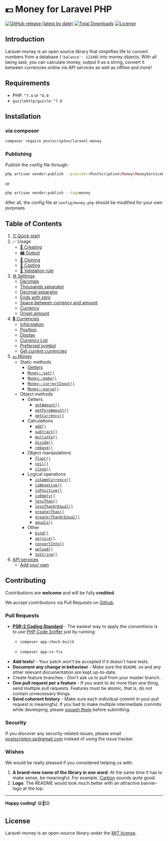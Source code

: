 # 💵 Money for Laravel PHP
[![GitHub release (latest by date)](https://img.shields.io/github/v/release/PostScripton/laravel-money)](https://packagist.org/packages/postscripton/laravel-money)
[![Total Downloads](https://img.shields.io/packagist/dt/postscripton/laravel-money.svg)](https://packagist.org/packages/postscripton/laravel-money)
[![License](https://img.shields.io/github/license/PostScripton/laravel-money)](https://packagist.org/packages/postscripton/laravel-money)

## Introduction

Laravel-money is an open source library that simplifies life to convert numbers from a database (`'balance': 12340`) into money objects.
With all being said, you can calculate money, output it as a string, convert it between currencies online via API services as well as offline and more!

## Requirements
- PHP: `^7.4` or `^8.0`
- `guzzlehttp/guzzle`: `^7.0`

## Installation

### via composer
```bash
composer require postscripton/laravel-money 
```

### Publishing
Publish the config file through:
```bash
php artisan vendor:publish --provider=PostScription\Money\MoneyServiceProvider
```

or

```bash
php artisan vendor:publish --tag=money
```

After all, the config file at `config/money.php` should be modified for your own purposes.

## Table of Contents

1. [⏰ Quick start](/docs/quick_start.md)
2. ✅ Usage
    - [🧰 Creating](/docs/01_usage/creating.md)
    - [🖨️ Output](/docs/01_usage/output.md)
    - [📄 Cloning](/docs/01_usage/cloning.md)
    - [🎯 Casting](/docs/01_usage/casting.md)
    - [🚨 Validation rule](/docs/01_usage/validation_rule.md)
4. [⚙ Settings](/docs/02_settings/README.md)
    - [Decimals](/docs/02_settings/decimals.md)
    - [Thousands separator](/docs/02_settings/thousands_separator.md)
    - [Decimal separator](/docs/02_settings/decimal_separator.md)
    - [Ends with zero](/docs/02_settings/ends_with_zero.md)
    - [Space between currency and amount](/docs/02_settings/space_between.md)
    - [Currency](/docs/02_settings/currency.md)
    - [Origin amount](/docs/02_settings/origin.md)
5. [💲 Currencies](/docs/03_currencies/README.md)
    - [Information](/docs/03_currencies/information.md)
    - [Position](/docs/03_currencies/position.md)
    - [Display](/docs/03_currencies/display.md)
    - [Currency List](/docs/03_currencies/currency_list.md)
    - [Preferred symbol](/docs/03_currencies/preferred_symbol.md)
    - [Get current currencies](/docs/03_currencies/get_currencies.md)
6. [💵 Money](/docs/04_money/README.md)
    - Static methods
        - [Getters](/docs/04_money/static/getters.md)
        - [`Money::set()`](/docs/04_money/static/set.md)
        - [`Money::make()`](/docs/04_money/static/make.md)
        - [`Money::correctInput()`](/docs/04_money/static/correctInput.md)
        - [`Money::parse()`](/docs/04_money/static/parse.md)
    - Object methods
        - Getters
            - [`getAmount()`](/docs/04_money/object/getAmount.md)
            - [`getPureAmount()`](/docs/04_money/object/getPureAmount.md)
            - [`getCurrency()`](/docs/04_money/object/getCurrency.md)
        - Calculations
            - [`add()`](/docs/04_money/object/add.md)
            - [`subtract()`](/docs/04_money/object/subtract.md)
            - [`multiple()`](/docs/04_money/object/multiple.md)
            - [`divide()`](/docs/04_money/object/divide.md)
            - [`rebase()`](/docs/04_money/object/rebase.md)
        - Object manipulations
            - [`floor()`](/docs/04_money/object/floor.md)
            - [`ceil()`](/docs/04_money/object/ceil.md)
            - [`clone()`](/docs/04_money/object/clone.md)
        - Logical operations
            - [`isSameCurrency()`](/docs/04_money/object/isSameCurrency.md)
            - [`isNegative()`](/docs/04_money/object/isNegative.md)
            - [`isPositive()`](/docs/04_money/object/isPositive.md)
            - [`isEmpty()`](/docs/04_money/object/isEmpty.md)
            - [`lessThan()`](/docs/04_money/object/lessThan.md)
            - [`lessThanOrEqual()`](/docs/04_money/object/lessThanOrEqual.md)
            - [`greaterThan()`](/docs/04_money/object/greaterThan.md)
            - [`greaterThanOrEqual()`](/docs/04_money/object/greaterThanOrEqual.md)
            - [`equals()`](/docs/04_money/object/equals.md)
        - Other
            - [`bind()`](/docs/04_money/object/bind.md)
            - [`service()`](/docs/04_money/object/service.md)
            - [`convertInto()`](/docs/04_money/object/convertInto.md)
            - [`upload()`](/docs/04_money/object/upload.md)
            - [`toString()`](/docs/04_money/object/toString.md)
7. [API services](/docs/05_services/README.md)
    - [Add your own](/docs/05_services/add.md)

## Contributing

Contributions are **welcome** and will be fully **credited**.

We accept contributions via Pull Requests on [Github](https://github.com/PostScripton/laravel-money/).

### Pull Requests

- **[PSR-2 Coding Standard](https://github.com/php-fig/fig-standards/blob/master/accepted/PSR-2-coding-style-guide.md)** - The easiest way to apply the conventions is to use [PHP Code Sniffer](https://github.com/squizlabs/PHP_CodeSniffer) just by running:
    - ```bash
      composer app:check-build
      ```
    - ```bash
      composer app:cs-fix
      ```
- **Add tests!** - Your patch won't be accepted if it doesn't have tests.
- **Document any change in behaviour** - Make sure the `README.md` and any other relevant documentation are kept up-to-date.
- Create feature branches - Don't ask us to pull from your master branch.
- **One pull request per a feature** - If you want to do more than one thing, send multiple pull requests. Features must be atomic, that is, do not contain unnecessary things.
- **Send coherent history** - Make sure each individual commit in your pull request is meaningful. If you had to make multiple intermediate commits while developing, please [squash them](http://www.git-scm.com/book/en/v2/Git-Tools-Rewriting-History#Changing-Multiple-Commit-Messages) before submitting.

### Security

If you discover any security-related issues, please email [postscripton.sp@gmail.com](mailto:postscripton.sp@gmail.com) instead of using the issue tracker.

### Wishes

We would be really pleased if you considered helping us with:
1. **A brand-new name of the library in one word**. At the same time it has to make sense, be meaningful.
   For example, [Carbon](https://carbon.nesbot.com/) sounds quite good.
2. **Logo**. The README would look much better with an attractive banner-logo at the top.

---

**Happy coding!** 😄🎉⌨️

## License

Laravel-money is an open-source library under the [MIT license](/LICENSE.txt). 
